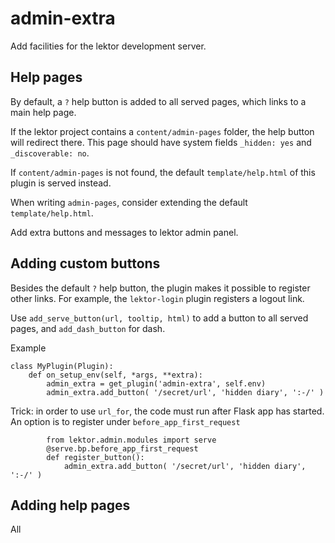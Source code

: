 # admin-extra

Add facilities for the lektor development server.

## Help pages

By default, a ``?`` help button is added to all served pages,
which links to a main help page.

If the lektor project contains a ``content/admin-pages`` folder,
the help button will redirect there. This page should have system
fields ``_hidden: yes`` and ``_discoverable: no``.

If ``content/admin-pages`` is not found, the default
``template/help.html`` of this plugin is served instead.

When writing ``admin-pages``, consider extending the default
``template/help.html``.

Add extra buttons and messages to lektor admin panel.

## Adding custom buttons

Besides the default ``?`` help button, the plugin makes it possible
to register other links. For example, the ``lektor-login``
plugin registers a logout link.

Use ``add_serve_button(url, tooltip, html)`` to add a button
to all served pages, and ``add_dash_button`` for dash.

Example
```
class MyPlugin(Plugin):
    def on_setup_env(self, *args, **extra):
        admin_extra = get_plugin('admin-extra', self.env)
        admin_extra.add_button( '/secret/url', 'hidden diary', ':-/' )
```

Trick: in order to use ``url_for``, the code must run after Flask app has
started. An option is to register under ``before_app_first_request``
```
        from lektor.admin.modules import serve
        @serve.bp.before_app_first_request
        def register_button():
            admin_extra.add_button( '/secret/url', 'hidden diary', ':-/' )
```

## Adding help pages

All 
